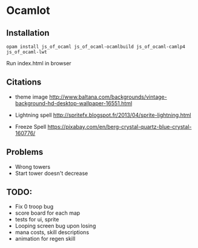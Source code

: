 # Ocamlot

## Installation

`opam install js_of_ocaml js_of_ocaml-ocamlbuild js_of_ocaml-camlp4 js_of_ocaml-lwt`

Run index.html in browser

## Citations

- theme image
http://www.baltana.com/backgrounds/vintage-background-hd-desktop-wallpaper-16551.html

- Lightning spell
http://spritefx.blogspot.fr/2013/04/sprite-lightning.html

- Freeze Spell
https://pixabay.com/en/berg-crystal-quartz-blue-crystal-160776/

## Problems

- Wrong towers
- Start tower doesn't decrease


## TODO:

- Fix 0 troop bug
- score board for each map
- tests for ui, sprite
- Looping screen bug upon losing
- mana costs, skill descriptions
- animation for regen skill
